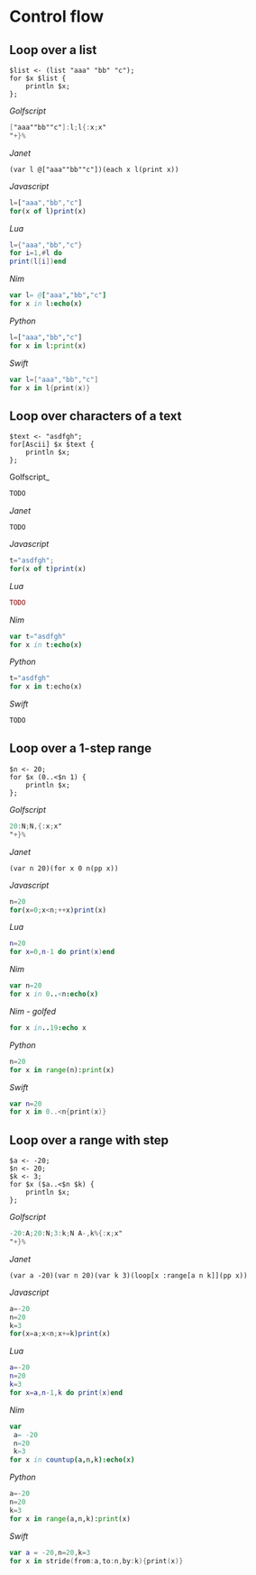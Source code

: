 # Control flow

## Loop over a list

```polygolf
$list <- (list "aaa" "bb" "c");
for $x $list {
    println $x;
};
```

_Golfscript_

```gs nogolf
["aaa""bb""c"]:l;l{:x;x"
"+}%
```

_Janet_

```janet nogolf
(var l @["aaa""bb""c"])(each x l(print x))
```

_Javascript_

```js nogolf
l=["aaa","bb","c"]
for(x of l)print(x)
```

_Lua_

```lua nogolf
l={"aaa","bb","c"}
for i=1,#l do
print(l[i])end
```

_Nim_

```nim nogolf
var l= @["aaa","bb","c"]
for x in l:echo(x)
```

_Python_

```py nogolf
l=["aaa","bb","c"]
for x in l:print(x)
```

_Swift_

```swift nogolf
var l=["aaa","bb","c"]
for x in l{print(x)}
```

## Loop over characters of a text

```polygolf
$text <- "asdfgh";
for[Ascii] $x $text {
    println $x;
};
```

Golfscript\_

```gs nogolf
TODO
```

_Janet_

```janet nogolf
TODO
```

_Javascript_

```js nogolf
t="asdfgh";
for(x of t)print(x)
```

_Lua_

```lua nogolf
TODO
```

_Nim_

```nim nogolf
var t="asdfgh"
for x in t:echo(x)
```

_Python_

```py nogolf
t="asdfgh"
for x in t:echo(x)
```

_Swift_

```swift nogolf
TODO
```

## Loop over a 1-step range

```polygolf
$n <- 20;
for $x (0..<$n 1) {
    println $x;
};
```

_Golfscript_

```gs nogolf
20:N;N,{:x;x"
"+}%
```

_Janet_

```janet nogolf
(var n 20)(for x 0 n(pp x))
```

_Javascript_

```js nogolf
n=20
for(x=0;x<n;++x)print(x)
```

_Lua_

```lua nogolf
n=20
for x=0,n-1 do print(x)end
```

_Nim_

```nim nogolf
var n=20
for x in 0..<n:echo(x)
```

_Nim - golfed_

```nim
for x in..19:echo x
```

_Python_

```py nogolf
n=20
for x in range(n):print(x)
```

_Swift_

```swift nogolf
var n=20
for x in 0..<n{print(x)}
```

## Loop over a range with step

```polygolf
$a <- -20;
$n <- 20;
$k <- 3;
for $x ($a..<$n $k) {
    println $x;
};
```

_Golfscript_

```gs nogolf
-20:A;20:N;3:k;N A-,k%{:x;x"
"+}%
```

_Janet_

```janet nogolf
(var a -20)(var n 20)(var k 3)(loop[x :range[a n k]](pp x))
```

_Javascript_

```js nogolf
a=-20
n=20
k=3
for(x=a;x<n;x+=k)print(x)
```

_Lua_

```lua nogolf
a=-20
n=20
k=3
for x=a,n-1,k do print(x)end
```

_Nim_

```nim nogolf
var
 a= -20
 n=20
 k=3
for x in countup(a,n,k):echo(x)
```

_Python_

```py nogolf
a=-20
n=20
k=3
for x in range(a,n,k):print(x)
```

_Swift_

```swift nogolf
var a = -20,n=20,k=3
for x in stride(from:a,to:n,by:k){print(x)}
```
